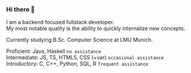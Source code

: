 ### Hi there 👋

I am a backend focused fullstack developer.  
My most notable quality is the ability to quickly internalize new concepts.

Currently studying B.Sc. Computer Science at LMU Munich.

Proficient: Java, Haskell `no assistance`  
Intermediate:  JS, TS, HTML5, CSS (+var) `occasional assistance`    
Introductory:  C, C++, Python, SQL, R `frequent assistance` 

<!--
**Keremergur/Keremergur** is a ✨ _special_ ✨ repository because its `README.md` (this file) appears on your GitHub profile.

Here are some ideas to get you started:

- 🔭 I’m currently working on ...
- 🌱 I’m currently learning ...
- 👯 I’m looking to collaborate on ...
- 🤔 I’m looking for help with ...
- 💬 Ask me about ...
- 📫 How to reach me: ...
- 😄 Pronouns: ...
- ⚡ Fun fact: ...
-->
